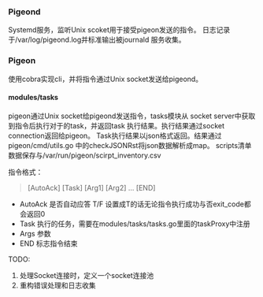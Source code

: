 ### Pigeond

Systemd服务，监听Unix scoket用于接受pigeon发送的指令。
日志记录于/var/log/pigeond.log并标准输出被journald
服务收集。

### Pigeon

使用cobra实现cli，并将指令通过Unix socket发送给pigeond。

#### modules/tasks

pigeon通过Unix socket给pigeond发送指令，tasks模块从
socket server中获取到指令后执行对于的task，并返回task
执行结果。执行结果通过socket connection返回给pigeon。
Task执行结果以json格式返回。结果通过pigeon/cmd/utils.go
中的checkJSONRst将json数据解析成map。
scripts清单数据保存与/var/run/pigeon/scirpt_inventory.csv

指令格式：

> [AutoAck] [Task] [Arg1] [Arg2] ... [END]

* AutoAck 是否自动应答 T/F 设置成T的话无论指令执行成功与否exit_code都会返回0
* Task 执行的任务，需要在modules/tasks/tasks.go里面的taskProxy中注册
* Args 参数
* END 标志指令结束

TODO:

1. 处理Socket连接时，定义一个socket连接池
2. 重构错误处理和日志收集